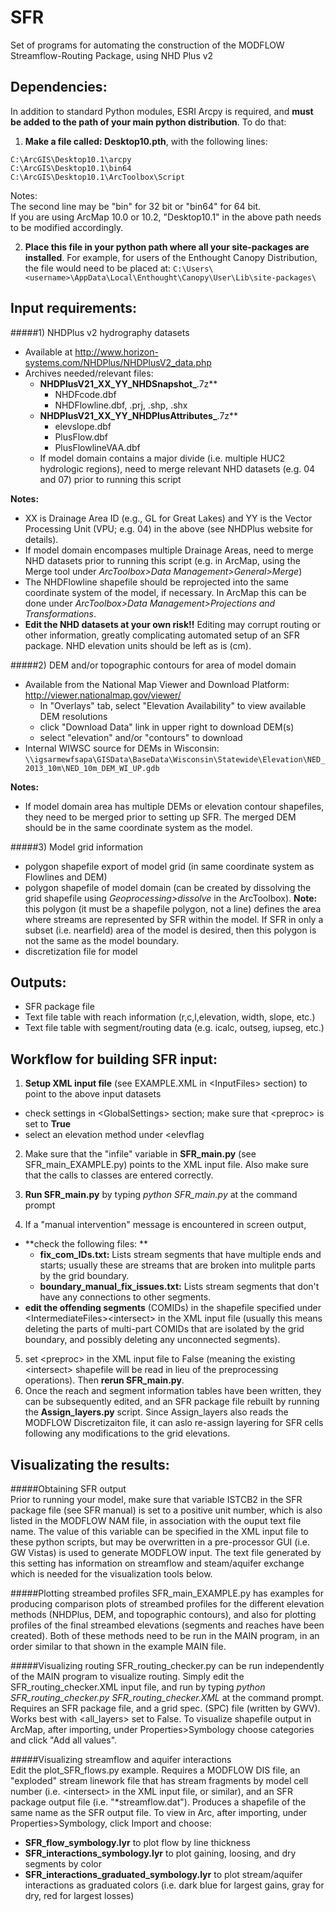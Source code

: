SFR
==
Set of programs for automating the construction of the MODFLOW Streamflow-Routing Package, using NHD Plus v2


## Dependencies:

In addition to standard Python modules, ESRI Arcpy is required, and **must be added to the path of your main python distribution**. To do that:  
  
1) **Make a file called: Desktop10.pth**, with the following lines:
```
C:\ArcGIS\Desktop10.1\arcpy  
C:\ArcGIS\Desktop10.1\bin64  
C:\ArcGIS\Desktop10.1\ArcToolbox\Script
```
Notes:  
The second line may be "bin" for 32 bit or "bin64" for 64 bit.  
If you are using ArcMap 10.0 or 10.2, "Desktop10.1" in the above path needs to be modified accordingly.

2) **Place this file in your python path where all your site-packages are installed**. For example, for users of the Enthought Canopy Distribution, the file would need to be placed at:
`C:\Users\<username>\AppData\Local\Enthought\Canopy\User\Lib\site-packages\`



## Input requirements:

#####1) NHDPlus v2 hydrography datasets  
 * Available at <http://www.horizon-systems.com/NHDPlus/NHDPlusV2_data.php>
 * Archives needed/relevant files:
 	* **NHDPlusV21_XX_YY_NHDSnapshot_**.7z**   
 		* NHDFcode.dbf  
 		* NHDFlowline.dbf, .prj, .shp, .shx  
 	* **NHDPlusV21\_XX\_YY\_NHDPlusAttributes\_**.7z**  
 		* elevslope.dbf  
		* PlusFlow.dbf  
		* PlusFlowlineVAA.dbf
	* If model domain contains a major divide (i.e. multiple HUC2 hydrologic regions), need to merge relevant NHD datasets (e.g. 04 and 07) prior to running this script

**Notes:**  

* XX is Drainage Area ID (e.g., GL for Great Lakes) and YY is the Vector Processing Unit (VPU; e.g. 04) in the  above (see NHDPlus website for details).  
* If model domain encompases multiple Drainage Areas, need to merge NHD datasets prior to running this script (e.g. in ArcMap, using the Merge tool under *ArcToolbox>Data Management>General>Merge*)  
* The NHDFlowline shapefile should be reprojected into the same coordinate system of the model, if necessary. In ArcMap this can be done under *ArcToolbox>Data Management>Projections and Transformations*.
* **Edit the NHD datasets at your own risk!!** Editing may corrupt routing or other information, greatly complicating automated setup of an SFR package. NHD elevation units should be left as is (cm).
 
#####2) DEM and/or topographic contours for area of model domain  
* Available from the National Map Viewer and Download Platform: <http://viewer.nationalmap.gov/viewer/>  
	* In "Overlays" tab, select "Elevation Availability" to view available DEM resolutions  
	* click "Download Data" link in upper right to download DEM(s)  
	* select "elevation" and/or "contours" to download  
* Internal WIWSC source for DEMs in Wisconsin:  
  `\\igsarmewfsapa\GISData\BaseData\Wisconsin\Statewide\Elevation\NED_2013_10m\NED_10m_DEM_WI_UP.gdb`  
  
**Notes:**  

* If model domain area has multiple DEMs or elevation contour shapefiles, they need to be merged prior to setting up SFR. The merged DEM should be in the same coordinate system as the model.  

#####3) Model grid information
* polygon shapefile export of model grid (in same coordinate system as Flowlines and DEM)
* polygon shapefile of model domain (can be created by dissolving the grid shapefile using *Geoprocessing>dissolve* in the ArcToolbox). **Note:** this polygon (it must be a shapefile polygon, not a line) defines the area where streams are represented by SFR within the model. If SFR in only a subset (i.e. nearfield) area of the model is desired, then this polygon is not the same as the model boundary.
* discretization file for model
  
## Outputs:
* SFR package file
* Text file table with reach information (r,c,l,elevation, width, slope, etc.) 
* Text file table with segment/routing data (e.g. icalc, outseg, iupseg, etc.)  
  
  
## Workflow for building SFR input:
  
1) **Setup XML input file** (see EXAMPLE.XML in \<InputFiles> section) to point to the above input datasets  
  
* check settings in \<GlobalSettings> section; make sure that \<preproc> is set to **True**  
* select an elevation method under \<elevflag

2) Make sure that the "infile" variable in **SFR_main.py** (see SFR_main_EXAMPLE.py) points to the XML input file. Also make sure that the calls to classes are entered correctly.

3) **Run SFR_main.py** by typing *python SFR_main.py* at the command prompt  

4) If a "manual intervention" message is encountered in screen output,  

* **check the following files:  **
	* **fix_com_IDs.txt:** Lists stream segments that have multiple ends and starts; usually these are 		streams that are broken into mulitple parts by the grid boundary. 
	* **boundary_manual_fix_issues.txt:** Lists stream segments that don't have any connections to other 		segments.  
* **edit the offending segments** (COMIDs) in the shapefile specified under \<IntermediateFiles>\<intersect> in the XML input file (usually this means deleting the parts of multi-part COMIDs that are isolated by the grid boundary, and possibly deleting any unconnected segments).  
  
5) set \<preproc> in the XML input file to False (meaning the existing \<intersect> shapefile will be read in lieu of the preprocessing operations). Then **rerun SFR_main.py**.  
6) Once the reach and segment information tables have been written, they can be subsequently edited, and an SFR package file rebuilt by running the **Assign_layers.py** script. Since Assign_layers also reads the MODFLOW Discretizaiton file, it can aslo re-assign layering for SFR cells following any modifications to the grid elevations.
 
## Visualizating the results:  
#####Obtaining SFR output  
Prior to running your model, make sure that variable ISTCB2 in the SFR package file (see SFR manual) is set to a positive unit number, which is also listed in the MODFLOW NAM file, in association with the ouput text file name. The value of this variable can be specified in the XML input file to these python scripts, but may be overwritten in a pre-processor GUI (i.e. GW Vistas) is used to generate MODFLOW input. The text file generated by this setting has information on streamflow and steam/aquifer exchange which is needed for the visualization tools below.  

#####Plotting streambed profiles
SFR_main_EXAMPLE.py has examples for producing comparison plots of streambed profiles for the different elevation methods (NHDPlus, DEM, and topographic contours), and also for plotting profiles of the final streambed elevations (segments and reaches have been created). Both of these methods need to be run in the MAIN program, in an order similar to that shown in the example MAIN file.  

#####Visualizing routing
SFR_routing_checker.py can be run independently of the MAIN program to visualize routing. Simply edit the SFR_routing_checker.XML input file, and run by typing *python SFR_routing_checker.py SFR_routing_checker.XML* at the command prompt. Requires an SFR package file, and a grid spec. (SPC) file (written by GWV). Works best with \<all_layers> set to False. To visualize shapefile output in ArcMap, after importing, under Properties>Symbology choose categories and click "Add all values".

#####Visualizing streamflow and aquifer interactions  
Edit the plot_SFR_flows.py example. Requires a MODFLOW DIS file, an "exploded" stream linework file that has stream fragments by model cell number (i.e. \<intersect> in the XML input file, or similar), and an SFR package output file (i.e. "*streamflow.dat"). Produces a shapefile of the same name as the SFR output file.
To view in Arc, after importing, under Properties>Symbology, click Import and choose:  

* **SFR_flow_symbology.lyr** to plot flow by line thickness
* **SFR_interactions_symbology.lyr** to plot gaining, loosing, and dry segments by color
* **SFR_interactions_graduated_symbology.lyr** to plot stream/aquifer interactions as graduated colors (i.e. dark blue for largest gains, gray for dry, red for largest losses)
